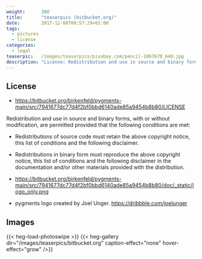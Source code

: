```yaml
---
weight:      300
title:       "teaserpics (bitbucket.org)"
date:        2017-12-08T08:57:29+01:00
tags:
  - pictures
  - license
categories:
  - legal
teaserpic:   /images/teaserpics/pixabay.com/pencil-1067670_640.jpg
description: "License: Redistribution and use in source and binary forms are permitted (conditions apply)"
---
```



## License
* https://bitbucket.org/birkenfeld/pygments-main/src/7941677dc77d4f2bf0bbd6140ade85a9454b8b80/LICENSE

Redistribution and use in source and binary forms, with or without
modification, are permitted provided that the following conditions are
met:

* Redistributions of source code must retain the above copyright
  notice, this list of conditions and the following disclaimer.

* Redistributions in binary form must reproduce the above copyright
  notice, this list of conditions and the following disclaimer in the
  documentation and/or other materials provided with the distribution.

* https://bitbucket.org/birkenfeld/pygments-main/src/7941677dc77d4f2bf0bbd6140ade85a9454b8b80/doc/_static/logo_only.png
* pygments logo created by Joel Unger. https://dribbble.com/joelunger


## Images
{{< heg-load-photoswipe >}}
{{< heg-gallery dir="/images/teaserpics/bitbucket.org" caption-effect="none" hover-effect="grow" />}} 
